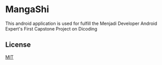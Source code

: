 # MangaShi

This android application is used for fulfill the Menjadi Developer Android Expert's First Capstone Project on Dicoding

## License
[MIT](https://choosealicense.com/licenses/mit/)